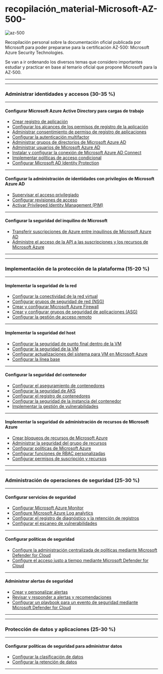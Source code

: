 # recopilación_material-Microsoft-AZ-500-
![az-500](https://user-images.githubusercontent.com/40150899/185011826-3e4156d1-77fa-481d-bd74-2ee67e3de559.png)

Recopilación personal sobre la documentación oficial publicada por Microsoft para poder prepararse para la certificación AZ-500: Microsoft Azure Security Technologies.

Se van a ir ordenando los diversos temas que considero importantes estudiar y practicar en base al temario oficial que propone Microsoft para la AZ-500.
<hr>
<hr>

### Administrar identidades y accesos (30-35 %)
<hr>

#### Configurar Microsoft Azure Active Directory para cargas de trabajo

- [Crear registro de aplicación](https://docs.microsoft.com/es-es/azure/active-directory/develop/howto-create-service-principal-portal)
- [Configurar los alcances de los permisos de registro de la aplicación](https://docs.microsoft.com/es-es/azure/active-directory/develop/v2-permissions-and-consent)
- [Administrar consentimiento de permiso de registro de aplicaciones](https://docs.microsoft.com/es-mx/azure/active-directory/develop/v2-permissions-and-consent)
- [Configurar la autenticación multifactor](https://docs.microsoft.com/es-mx/azure/active-directory/authentication/howto-mfa-mfasettings)
- [Administrar grupos de directorios de Microsoft Azure AD](https://docs.microsoft.com/es-mx/azure/active-directory/fundamentals/active-directory-groups-members-azure-portal)
- [Administrar usuarios de Microsoft Azure AD](https://docs.microsoft.com/es-mx/azure/active-directory/fundamentals/add-users-azure-active-directory)
- [Instalar y configurar la conexión de Microsoft Azure AD Connect](https://docs.microsoft.com/es-es/azure/active-directory/hybrid/how-to-connect-install-roadmap)
- [Implementar políticas de acceso condicional](https://docs.microsoft.com/es-mx/azure/active-directory/conditional-access/plan-conditional-access)
- [Configurar Microsoft AD Identity Protection](https://docs.microsoft.com/es-es/azure/active-directory/identity-protection/overview-identity-protection)

<hr>

#### Configurar la administración de identidades con privilegios de Microsoft Azure AD

- [Supervisar el acceso privilegiado](https://docs.microsoft.com/es-mx/azure/active-directory/privileged-identity-management/pim-how-to-use-audit-log)
- [Configurar revisiones de acceso](https://docs.microsoft.com/es-mx/azure/active-directory/governance/access-reviews-overview)
- [Activar Privileged Identity Management (PIM)](https://docs.microsoft.com/es-mx/azure/active-directory/privileged-identity-management/pim-deployment-plan)

<hr>

#### Configurar la seguridad del inquilino de Microsoft

- [Transferir suscripciones de Azure entre inquilinos de Microsoft Azure AD](https://docs.microsoft.com/es-mx/azure/active-directory/fundamentals/active-directory-how-subscriptions-associated-directory)
- [Administre el acceso de la API a las suscripciones y los recursos de Microsoft Azure](https://docs.microsoft.com/es-mx/azure/role-based-access-control/role-assignments-portal?tabs=current)

<hr>
<hr>

### Implementación de la protección de la plataforma (15-20 %)
<hr>

#### Implementar la seguridad de la red

- [Configurar la conectividad de la red virtual](https://docs.microsoft.com/es-mx/azure/virtual-network/virtual-networks-overview)
- [Configurar grupos de seguridad de red (NSG)](https://docs.microsoft.com/es-mx/azure/virtual-network/manage-network-security-group)
- [Crear y configurar Microsoft Azure Firewall](https://docs.microsoft.com/es-mx/azure/firewall/tutorial-firewall-deploy-portal)
- [Crear y configurar grupos de seguridad de aplicaciones (ASG)](https://docs.microsoft.com/es-mx/azure/virtual-network/tutorial-filter-network-traffic#associate-network-interfaces-to-an-asg)
- [Configurar la gestión de acceso remoto](https://docs.microsoft.com/es-mx/azure/security/fundamentals/management)

<hr>

#### Implementar la seguridad del host

- [Configurar la seguridad de punto final dentro de la VM](https://docs.microsoft.com/es-mx/azure/defender-for-cloud/supported-machines-endpoint-solutions-clouds-containers?tabs=azure-aks#supported-endpoint-protection-solutions-)
- [Configurar la seguridad de la VM](https://docs.microsoft.com/es-mx/azure/security/fundamentals/iaas)
- [Configurar actualizaciones del sistema para VM en Microsoft Azure](https://docs.microsoft.com/es-mx/azure/security/fundamentals/iaas#manage-your-vm-updates)
- [Configurar la línea base](https://docs.microsoft.com/es-mx/azure/defender-for-cloud/protect-network-resources)

<hr>

#### Configurar la seguridad del contenedor

- [Configurar el aseguramiento de contenedores](https://docs.microsoft.com/es-mx/azure/defender-for-cloud/defender-for-containers-introduction)
- [Configurar la seguridad de AKS](https://docs.microsoft.com/es-mx/azure/aks/concepts-security)
- [Configurar el registro de contenedores](https://docs.microsoft.com/es-mx/azure/container-registry/container-registry-get-started-portal?tabs=azure-cli)
- [Configurar la seguridad de la instancia del contenedor](https://docs.microsoft.com/es-mx/azure/container-instances/container-instances-vnet)
- [Implementar la gestión de vulnerabilidades](https://docs.microsoft.com/es-mx/azure/defender-for-cloud/deploy-vulnerability-assessment-vm)

<hr>

#### Implementar la seguridad de administración de recursos de Microsoft Azure

- [Crear bloqueos de recursos de Microsoft Azure](https://docs.microsoft.com/es-mx/azure/azure-resource-manager/management/lock-resources?tabs=json)
- [Administrar la seguridad del grupo de recursos](https://docs.microsoft.com/es-mx/azure/role-based-access-control/overview)
- [Configurar políticas de Microsoft Azure](https://docs.microsoft.com/es-mx/azure/governance/policy/tutorials/create-and-manage)
- [Configurar funciones de RBAC personalizadas](https://docs.microsoft.com/es-mx/azure/role-based-access-control/custom-roles)
- [Configurar permisos de suscripción y recursos](https://docs.microsoft.com/es-mx/azure/role-based-access-control/role-assignments-portal?tabs=current)

<hr>
<hr>

### Administración de operaciones de seguridad (25-30 %)
<hr>

#### Configurar servicios de seguridad

- [Configurar Microsoft Azure Monitor](https://docs.microsoft.com/es-mx/azure/azure-monitor/overview)
- [Configure Microsoft Azure Log analytics](https://docs.microsoft.com/es-mx/azure/azure-monitor/logs/manage-access?tabs=portal)
- [Configurar el registro de diagnóstico y la retención de registros](https://docs.microsoft.com/es-mx/azure/azure-monitor/essentials/platform-logs-overview)
- [Configurar el escaneo de vulnerabilidades](https://docs.microsoft.com/es-mx/azure/defender-for-cloud/deploy-vulnerability-assessment-vm)

<hr>

#### Configurar políticas de seguridad

- [Configure la administración centralizada de políticas mediante Microsoft Defender for Cloud](https://docs.microsoft.com/es-mx/azure/defender-for-cloud/tutorial-security-policy)
- [Configure el acceso justo a tiempo mediante Microsoft Defender for Cloud](https://docs.microsoft.com/es-mx/azure/defender-for-cloud/just-in-time-access-usage?tabs=jit-config-asc%2Cjit-request-asc)

<hr>

#### Administrar alertas de seguridad

- [Crear y personalizar alertas](https://docs.microsoft.com/es-mx/azure/defender-for-cloud/defender-for-cloud-introduction#custom-alert-rules-preview)
- [Revisar y responder a alertas y recomendaciones](https://docs.microsoft.com/es-mx/azure/defender-for-cloud/managing-and-responding-alerts)
- [Configurar un playbook para un evento de seguridad mediante Microsoft Defender for Cloud](https://docs.microsoft.com/es-mx/azure/defender-for-cloud/workflow-automation)

<hr>
<hr>

### Protección de datos y aplicaciones (25-30 %)
<hr>

#### Configurar políticas de seguridad para administrar datos

- [Configurar la clasificación de datos](https://docs.microsoft.com/es-mx/previous-versions/azure/information-protection/infoprotect-quick-start-tutorial)
- [Configurar la retención de datos](https://docs.microsoft.com/es-mx/azure/azure-monitor/logs/data-retention-archive?tabs=portal-1%2Cportal-2)

<hr>
